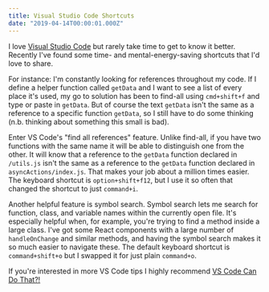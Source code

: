 ```yaml
---
title: Visual Studio Code Shortcuts
date: "2019-04-14T00:00:01.000Z"
---
```


I love [Visual Studio Code](https://code.visualstudio.com/) but rarely take time to get to know it better. Recently I've found some time- and mental-energy-saving shortcuts that I'd love to share.

For instance: I'm constantly looking for references throughout my code. If I define a helper function called `getData` and I want to see a list of every place it's used, my go to solution has been to find-all using `cmd+shift+f` and type or paste in `getData`. But of course the text `getData` isn't the same as a reference to a specific function `getData`, so I still have to do some thinking (n.b. thinking about something this small is bad).

Enter VS Code's "find all references" feature. Unlike find-all, if you have two functions with the same name it will be able to distinguish one from the other. It will know that a reference to the `getData` function declared in `/utils.js` isn't the same as a reference to the `getData` function declared in `asyncActions/index.js`. That makes your job about a million times easier. The keyboard shortcut is `option+shift+f12`, but I use it so often that changed the shortcut to just `command+i`.

Another helpful feature is symbol search. Symbol search lets me search for function, class, and variable names within the currently open file. It's especially helpful when, for example, you're trying to find a method inside a large class. I've got some React components with a large number of `handleOnChange` and similar methods, and having the symbol search makes it so much easier to navigate these. The default keyboard shortcut is `command+shift+o` but I swapped it for just plain `command+o`.

If you're interested in more VS Code tips I highly recommend [VS Code Can Do That?!](https://vscodecandothat.com/)
